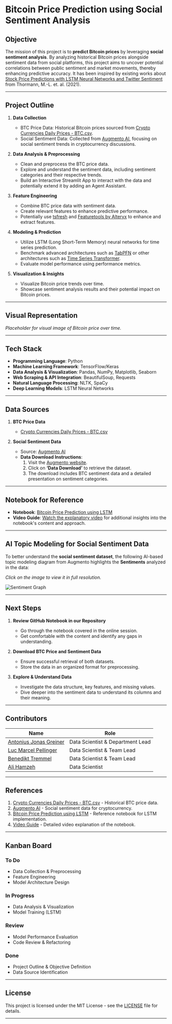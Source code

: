 
# **Bitcoin Price Prediction using Social Sentiment Analysis**

## **Objective**

The mission of this project is to **predict Bitcoin prices** by leveraging **social sentiment analysis**. By analyzing historical Bitcoin prices alongside sentiment data from social platforms, this project aims to uncover potential correlations between public sentiment and market movements, thereby enhancing predictive accuracy. It has been inspired by existing works about [ Stock Price Predictions with LSTM Neural Networks and Twitter Sentiment](http://www.iapress.org/index.php/soic/article/view/1202) from Thormann, M.-L. et. al. (2021).

---

## **Project Outline**

1. **Data Collection**
   - BTC Price Data: Historical Bitcoin prices sourced from [Crypto Currencies Daily Prices - BTC.csv](https://www.kaggle.com/datasets/svaningelgem/crypto-currencies-daily-prices/data?select=BTC.csv).
   - Social Sentiment Data: Collected from [Augmento AI](https://www.augmento.ai/), focusing on social sentiment trends in cryptocurrency discussions.

2. **Data Analysis & Preprocessing**
   - Clean and preprocess the BTC price data.
   - Explore and understand the sentiment data, including sentiment categories and their respective trends.
   - Build an Interactive Streamlit App to interact with the data and potentially extend it by adding an Agent Assistant.

3. **Feature Engineering**
   - Combine BTC price data with sentiment data.
   - Create relevant features to enhance predictive performance.
   - Potentially use [tsfresh](https://tsfresh.readthedocs.io/en/latest/) and [Featuretools by Alteryx](https://featuretools.alteryx.com/en/stable/) to enhance and extract features.

4. **Modeling & Prediction**
   - Utilize LSTM (Long Short-Term Memory) neural networks for time series prediction.
   - Benchmark advanced architectures such as [TabPFN](https://github.com/PriorLabs/TabPFN) or other architectures such as [Time Series Transformer](https://huggingface.co/docs/transformers/model_doc/time_series_transformer).
   - Evaluate model performance using performance metrics.

5. **Visualization & Insights**
   - Visualize Bitcoin price trends over time.
   - Showcase sentiment analysis results and their potential impact on Bitcoin prices.

---

## **Visual Representation**
*Placeholder for visual image of Bitcoin price over time.*

---

## **Tech Stack**

- **Programming Language**: Python
- **Machine Learning Framework**: TensorFlow/Keras
- **Data Analysis & Visualization**: Pandas, NumPy, Matplotlib, Seaborn
- **Web Scraping & API Integration**: BeautifulSoup, Requests
- **Natural Language Processing**: NLTK, SpaCy
- **Deep Learning Models**: LSTM Neural Networks

---

## **Data Sources**

1. **BTC Price Data**
   - [Crypto Currencies Daily Prices - BTC.csv](https://www.kaggle.com/datasets/svaningelgem/crypto-currencies-daily-prices/data?select=BTC.csv)

2. **Social Sentiment Data**
   - Source: [Augmento AI](https://www.augmento.ai/)
   - **Data Download Instructions**:
     1. Visit the [Augmento website](https://www.augmento.ai/).
     2. Click on **‘Data Download’** to retrieve the dataset.
     3. The download includes BTC sentiment data and a detailed presentation on sentiment categories.

---

## **Notebook for Reference**

- **Notebook**: [Bitcoin Price Prediction using LSTM](https://www.kaggle.com/code/meetnagadia/bitcoin-price-prediction-using-lstm/notebook)
- **Video Guide**: [Watch the explanatory video](https://www.youtube.com/watch?time_continue=10&v=p-QY7JNGD60&embeds_referring_euri=https%3A%2F%2Fwww.kaggleusercontent.com%2F&source_ve_path=MjM4NTE) for additional insights into the notebook's content and approach.

---

## **AI Topic Modeling for Social Sentiment Data**

To better understand the **social sentiment dataset**, the following AI-based topic modeling diagram from Augmento highlights the **Sentiments** analyzed in the data:




*Click on the image to view it in full resolution.*

<img src="https://www.augmento.ai/wp-content/uploads/2019/06/Sentiments-and-topics-measured-by-Augmento-s-AI.jpg" alt="Sentiment Graph" width="auto"/>

---

## **Next Steps**

1. **Review GitHub Notebook in our Repository**
    - Go through the notebook covered in the online session.
    - Get comfortable with the content and identify any gaps in understanding.

2. **Download BTC Price and Sentiment Data**
    - Ensure successful retrieval of both datasets.
    - Store the data in an organized format for preprocessing.

3. **Explore & Understand Data**
    - Investigate the data structure, key features, and missing values.
    - Dive deeper into the sentiment data to understand its columns and their meaning.

---

## **Contributors**

| Name          | Role                         |
| ------------- | ----------------------------- |
| [Antonius Jonas Greiner](https://www.linkedin.com/in/antoniusjgreiner/)   | Data Scientist & Department Lead  |
| [Luc Marcel Pellinger](https://www.linkedin.com/in/luc-pellinger/) | Data Scientist & Team Lead                   |
| [Benedikt Tremmel](https://www.linkedin.com/in/benedikt-tremmel-55a119283/) | Data Scientist & Team Lead                 |
| [Ali Hamzeh](https://www.linkedin.com/in/alihamzeh/) | Data Scientist                |

---

## **References**

1. [Crypto Currencies Daily Prices - BTC.csv](https://www.kaggle.com/datasets/svaningelgem/crypto-currencies-daily-prices/data?select=BTC.csv) - Historical BTC price data.
2. [Augmento AI](https://www.augmento.ai/) - Social sentiment data for cryptocurrency.
3. [Bitcoin Price Prediction using LSTM](https://www.kaggle.com/code/meetnagadia/bitcoin-price-prediction-using-lstm/notebook) - Reference notebook for LSTM implementation.
4. [Video Guide](https://www.youtube.com/watch?time_continue=10&v=p-QY7JNGD60&embeds_referring_euri=https%3A%2F%2Fwww.kaggleusercontent.com%2F&source_ve_path=MjM4NTE) - Detailed video explanation of the notebook.

---

## **Kanban Board**

### **To Do**
- Data Collection & Preprocessing
- Feature Engineering
- Model Architecture Design

### **In Progress**
- Data Analysis & Visualization
- Model Training (LSTM)

### **Review**
- Model Performance Evaluation
- Code Review & Refactoring

### **Done**
- Project Outline & Objective Definition
- Data Source Identification

---

## **License**

This project is licensed under the MIT License - see the [LICENSE](LICENSE) file for details.

---
